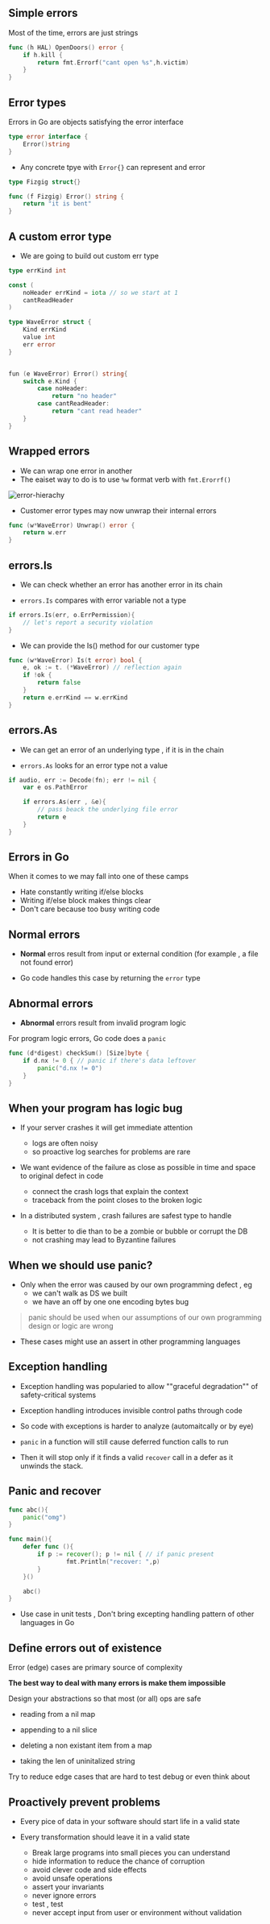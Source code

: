 
## Simple errors

Most of the time, errors are just strings

```go
func (h HAL) OpenDoors() error {
    if h.kill {
        return fmt.Errorf("cant open %s",h.victim)
    }
}
```

## Error types

Errors in Go are objects satisfying the error interface

```go
type error interface {
    Error()string
}

```

- Any concrete tpye with ``Error{}`` can represent and error

```go
type Fizgig struct{}

func (f Fizgig) Error() string {
    return "it is bent"
}
```

## A custom error type

- We are going to build out custom err type

```go
type errKind int

const (
    noHeader errKind = iota // so we start at 1
    cantReadHeader
)

type WaveError struct {
    Kind errKind
    value int 
    err error
}


fun (e WaveError) Error() string{
    switch e.Kind {
        case noHeader:
            return "no header"
        case cantReadHeader:
            return "cant read header"
    }
}
```

## Wrapped errors

- We can wrap one error in another
- The eaiset way to do is to use ``%w`` format verb with ``fmt.Erorrf()``

![error-hierachy](../images//error-hierachy.png)

- Customer error types may now unwrap their internal errors

```go
func (w*WaveError) Unwrap() error {
    return w.err
}

```

## errors.Is
- We can check whether an error has another error in its chain

- ``errors.Is`` compares with error variable not a type

```go
if errors.Is(err, o.ErrPermission){
    // let's report a security violation
}

```

- We can provide the Is() method for our customer type

```go
func (w*WaveError) Is(t error) bool {
    e, ok := t. (*WaveError) // reflection again
    if !ok {
        return false
    }
    return e.errKind == w.errKind
}
```

## errors.As

- We can get an error of an underlying type , if it is in the chain

- ``errors.As`` looks for an error type not a value

```go
if audio, err := Decode(fn); err != nil {
    var e os.PathError

    if errors.As(err , &e){
        // pass beack the underlying file error
        return e
    }
}

```

## Errors in Go

When it comes to we may fall into one of these camps

- Hate constantly writing if/else blocks
- Writing if/else block makes things clear
- Don't care because too busy writing code

## Normal errors

- **Normal** erros result from input or external condition (for example , a file not found error)

- Go code handles this case by returning the ``error`` type

## Abnormal errors

- **Abnormal** errors result from invalid program logic

For program logic errors, Go code does a ``panic``

```go
func (d*digest) checkSum() [Size]byte {
    if d.nx != 0 { // panic if there's data leftover
        panic("d.nx != 0")
    }
}

```

## When your program has logic bug

- If your server crashes it will get immediate attention
    - logs are often noisy
    - so proactive log searches for problems are rare

-  We want evidence of the failure as close as possible in time and space to original defect in code
     - connect the crash logs that explain the context
     - traceback from the point closes to the broken logic

- In a distributed system , crash failures are safest type to handle
    - It is better to die than to be a zombie or  bubble or corrupt the DB
    - not crashing may lead to Byzantine failures

## When we should use panic?

- Only when the error was caused by our own programming defect , eg 
    - we can't walk as DS we built
    - we have an off by one one encoding bytes bug

> panic should be used when our assumptions of our own programming design or logic are wrong

- These cases might use an assert in other programming languages

## Exception handling

- Exception handling was popularied to allow ""graceful degradation"" of safety-critical systems

- Exception handling introduces invisible control paths through code

- So code with exceptions is harder to analyze (automaitcally or by eye)

- ``panic`` in a function will still cause deferred function calls to run 

- Then it will stop only if it finds a valid  ``recover`` call in a defer as it unwinds the stack.

## Panic and recover

```go
func abc(){
    panic("omg")
}

func main(){
    defer func (){
        if p := recover(); p != nil { // if panic present
                fmt.Println("recover: ",p)
        }
    }()

    abc()
}
```
- Use case in unit tests , Don't bring excepting handling pattern of other languages in Go

## Define errors out of existence

Error (edge) cases are primary source of complexity

**The best way to deal with many errors is make them impossible**

Design your abstractions so that most (or all) ops are safe

- reading from a nil map

- appending to a nil slice

- deleting a non existant item from a map

- taking the len of uninitalized string

Try to reduce edge cases that are hard to test debug or even think about

## Proactively prevent problems

- Every pice of data in your software should start life in a valid state

- Every transformation should leave it in a valid state
    - Break large programs into small pieces you can understand
    - hide information to reduce the chance of corruption
    - avoid clever code and side effects
    - avoid unsafe operations
    - assert your invariants
    - never ignore errors
    - test , test
    - never accept input from user or environment without validation

    